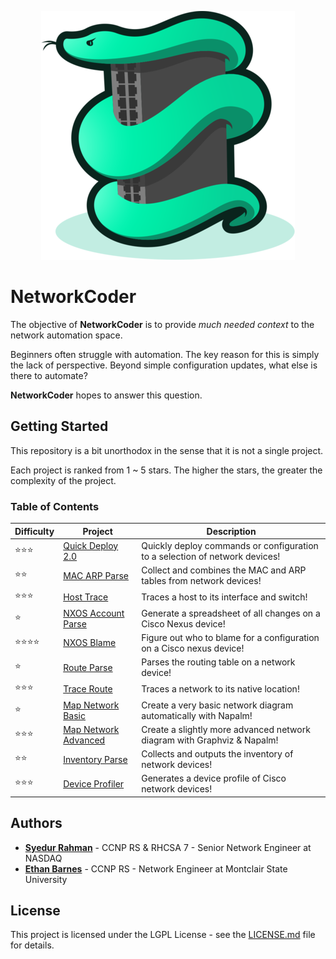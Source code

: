 <p align="center"><img src="images/logo.png" alt="NetworkCoderIcon" /></p>

# NetworkCoder

The objective of **NetworkCoder** is to provide *much needed context* to the network automation space.

Beginners often struggle with automation. The key reason for this is simply the lack of perspective. Beyond simple configuration updates, what else is there to automate?

**NetworkCoder** hopes to answer this question.

## Getting Started

This repository is a bit unorthodox in the sense that it is not a single project.

Each project is ranked from 1 ~ 5 stars. The higher the stars, the greater the complexity of the project.

### Table of Contents

| Difficulty               | Project                                           | Description                                                  |
| ------------------------ | ------------------------------------------------- | ------------------------------------------------------------ |
| :star::star::star:       | [Quick Deploy 2.0](projects/quick_deploy/)        | Quickly deploy commands or configuration to a selection of network devices! |
| :star::star:             | [MAC ARP Parse](projects/mac_arp_parse)           | Collect and combines the MAC and ARP tables from network devices! |
| :star::star::star:       | [Host Trace](projects/host_trace)                 | Traces a host to its interface and switch!                   |
| :star:                   | [NXOS Account Parse](projects/nxos_account_parse) | Generate a spreadsheet of all changes on a Cisco Nexus device! |
| :star::star::star::star: | [NXOS Blame](projects/nxos_blame)                 | Figure out who to blame for a configuration on a Cisco nexus device! |
| :star:                   | [Route Parse](projects/route_parse)               | Parses the routing table on a network device!                         |
| :star::star::star:       | [Trace Route](projects/trace_route)               | Traces a network to its native location!                        |
| :star:                   | [Map Network Basic](projects/map_network_basic)   | Create a very basic network diagram automatically with Napalm! |
| :star::star::star:       | [Map Network Advanced](projects/map_network_adv)  | Create a slightly more advanced network diagram with Graphviz & Napalm! |
| :star::star:             | [Inventory Parse](projects/inventory_parse)       | Collects and outputs the inventory of network devices!
| :star::star::star:       | [Device Profiler](projects/device_profiler)       | Generates a device profile of Cisco network devices!
## Authors

* **[Syedur Rahman](https://github.com/syedur-rahman)** - CCNP RS & RHCSA 7 - Senior Network Engineer at NASDAQ
* **[Ethan Barnes](https://github.com/barnes-ethan)** - CCNP RS - Network Engineer at Montclair State University

## License

This project is licensed under the LGPL License - see the [LICENSE.md](LICENSE.md) file for details.
